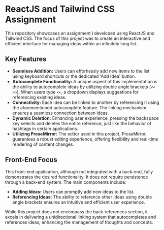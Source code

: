 # ReactJS and Tailwind CSS Assignment

This repository showcases an assignment I developed using ReactJS and Tailwind CSS. The focus of this project was to create an interactive and efficient interface for managing ideas within an infinitely long list.

## Key Features

- **Seamless Addition:** Users can effortlessly add new items to the list using keyboard shortcuts or the dedicated 'Add Idea' button.
- **Autocomplete Functionality:** A unique aspect of this implementation is the ability to autocomplete ideas by utilizing double angle brackets (`<< >>`). When users type `<<`, a dropdown displays suggestions for referencing existing ideas.
- **Connectivity:** Each idea can be linked to another by referencing it using the aforementioned autocomplete feature. The linking mechanism ensures a seamless connection between ideas.
- **Dynamic Deletion:** Enhancing user experience, pressing the backspace key selects and deletes the entire reference, just like the behavior of hashtags in certain applications.
- **Utilizing ProseMirror:** The editor used in this project, ProseMirror, guarantees a robust editing experience, offering flexibility and real-time rendering of content changes.

## Front-End Focus

This front-end application, although not integrated with a back-end, fully demonstrates the desired functionality. It does not require persistence through a back-end system. The main components include:

- **Adding Ideas:** Users can promptly add new ideas to the list.
- **Referencing Ideas:** The ability to reference other ideas using double angle brackets ensures an intuitive and efficient user experience.

While this project does not encompass the back-references section, it excels in delivering a unidirectional linking system that autocompletes and references ideas, enhancing the management of thoughts and concepts.



